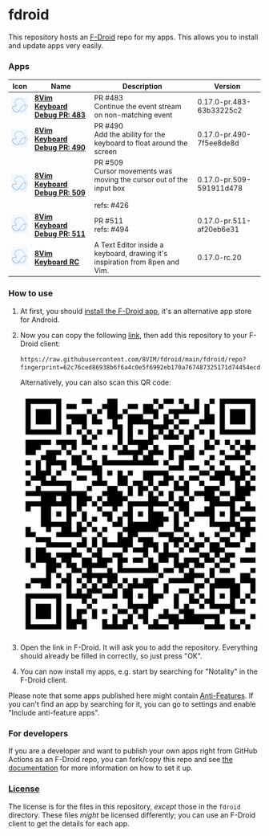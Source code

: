 # fdroid
This repository hosts an [F-Droid](https://f-droid.org/) repo for my apps. This allows you to install and update apps very easily.

### Apps

<!-- This table is auto-generated. Do not edit -->
| Icon | Name | Description | Version |
| --- | --- | --- | --- |
| <a href="https://github.com/8VIM/8VIM"><img src="fdroid/repo/inc.flide.vi8.pr483/en-US/icon.png" alt="8Vim Keyboard Debug PR: 483 icon" width="36px" height="36px"></a> | [**8Vim Keyboard Debug PR: 483**](https://github.com/8VIM/8VIM) | PR #483<br />Continue the event stream on non-matching event | 0.17.0-pr.483-63b33225c2 |
| <a href="https://github.com/8VIM/8VIM"><img src="fdroid/repo/inc.flide.vi8.pr490/en-US/icon.png" alt="8Vim Keyboard Debug PR: 490 icon" width="36px" height="36px"></a> | [**8Vim Keyboard Debug PR: 490**](https://github.com/8VIM/8VIM) | PR #490<br />Add the ability for the keyboard to float around the screen | 0.17.0-pr.490-7f5ee8de8d |
| <a href="https://github.com/8VIM/8VIM"><img src="fdroid/repo/inc.flide.vi8.pr509/en-US/icon.png" alt="8Vim Keyboard Debug PR: 509 icon" width="36px" height="36px"></a> | [**8Vim Keyboard Debug PR: 509**](https://github.com/8VIM/8VIM) | PR #509<br />Cursor movements was moving the cursor out of the input box<br /><br />refs: #426 | 0.17.0-pr.509-591911d478 |
| <a href="https://github.com/8VIM/8VIM"><img src="fdroid/repo/inc.flide.vi8.pr511/en-US/icon.png" alt="8Vim Keyboard Debug PR: 511 icon" width="36px" height="36px"></a> | [**8Vim Keyboard Debug PR: 511**](https://github.com/8VIM/8VIM) | PR #511<br />refs: #494 | 0.17.0-pr.511-af20eb6e31 |
| <a href="https://github.com/8VIM/8VIM"><img src="fdroid/repo/inc.flide.vi8.rc/en-US/icon.png" alt="8Vim Keyboard RC icon" width="36px" height="36px"></a> | [**8Vim Keyboard RC**](https://github.com/8VIM/8VIM) | A Text Editor inside a keyboard, drawing it's inspiration from 8pen and Vim.  | 0.17.0-rc.20 |
<!-- end apps table --><!-- end apps table --><!-- end apps table --><!-- end apps table --><!-- end apps table --><!-- end apps table -->

### How to use
1. At first, you should [install the F-Droid app](https://f-droid.org/), it's an alternative app store for Android.
2. Now you can copy the following [link](https://raw.githubusercontent.com/xarantolus/fdroid/main/fdroid/repo?fingerprint=080898ae4309aeceb58915e43a4b7c4a3e2cda40c91738e2c02f58339ab2fbd7), then add this repository to your F-Droid client:

    ```
    https://raw.githubusercontent.com/8VIM/fdroid/main/fdroid/repo?fingerprint=62c76ced86938b6f6a4c0e5f6992eb170a767487325171d74454ecd924c6408d
    ```

    Alternatively, you can also scan this QR code:

    <p align="center">
      <img src=".github/qrcode.png?raw=true" alt="F-Droid repo QR code"/>
    </p>

3. Open the link in F-Droid. It will ask you to add the repository. Everything should already be filled in correctly, so just press "OK".
4. You can now install my apps, e.g. start by searching for "Notality" in the F-Droid client.

Please note that some apps published here might contain [Anti-Features](https://f-droid.org/en/docs/Anti-Features/). If you can't find an app by searching for it, you can go to settings and enable "Include anti-feature apps".

### For developers
If you are a developer and want to publish your own apps right from GitHub Actions as an F-Droid repo, you can fork/copy this repo and see  [the documentation](setup.md) for more information on how to set it up.

### [License](LICENSE)
The license is for the files in this repository, *except* those in the `fdroid` directory. These files *might* be licensed differently; you can use an F-Droid client to get the details for each app.
